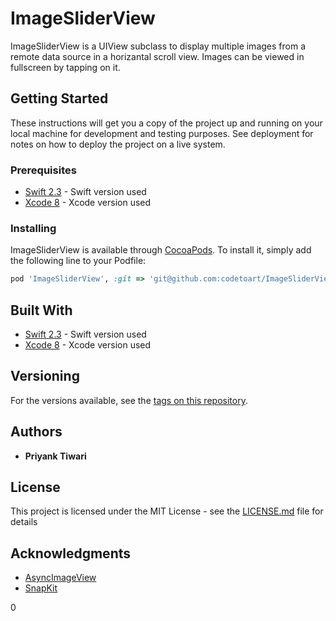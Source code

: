 # ImageSliderView

ImageSliderView is a UIView subclass to display multiple images from a remote data source in a horizantal scroll view. Images can be viewed in fullscreen by tapping on it.

## Getting Started

These instructions will get you a copy of the project up and running on your local machine for development and testing purposes. See deployment for notes on how to deploy the project on a live system.

### Prerequisites

* [Swift 2.3](https://swift.org/) - Swift version used
* [Xcode 8](https://developer.apple.com/xcode/) - Xcode version used

### Installing

ImageSliderView is available through [CocoaPods](http://cocoapods.org). To install
it, simply add the following line to your Podfile:

```ruby
pod 'ImageSliderView', :git => 'git@github.com:codetoart/ImageSliderView.git'
```

## Built With

* [Swift 2.3](https://swift.org/) - Swift version used
* [Xcode 8](https://developer.apple.com/xcode/) - Xcode version used

## Versioning

For the versions available, see the [tags on this repository](https://github.com/codetoart/ImageSliderView/tags). 

## Authors

* **Priyank Tiwari**

## License

This project is licensed under the MIT License - see the [LICENSE.md](LICENSE.md) file for details

## Acknowledgments

* [AsyncImageView](https://github.com/nicklockwood/AsyncImageView)
* [SnapKit](http://snapkit.io/)

0

